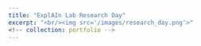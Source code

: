 ```yaml
---
title: "ExplAIn Lab Research Day"
excerpt: "<br/><img src='/images/research_day.png'>"
<!-- collection: portfolio -->
---
```

